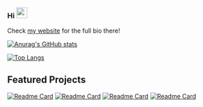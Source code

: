 ###  Hi <img src="https://media.giphy.com/media/hvRJCLFzcasrR4ia7z/giphy.gif" width="25px">

<!-- [![Typing SVG](https://readme-typing-svg.herokuapp.com?color=E76F51&lines=Android+Developer;IoT+Lover;Always+Learning+New+Things)](https://git.io/typing-svg) -->

Check [my website](https://behnawwm.ir) for the full bio there!

[![Anurag's GitHub stats](https://github-readme-stats.vercel.app/api?username=behnawwm&theme=cobalt&show_icons=true&include_all_commits=true)](https://behnawwm.ir)

[![Top Langs](https://github-readme-stats.vercel.app/api/top-langs/?username=behnawwm&theme=cobalt&show_icons=true)](https://behnawwm.ir)

## Featured Projects

[![Readme Card](https://github-readme-stats.vercel.app/api/pin/?username=behnawwm&repo=foodapp&theme=cobalt)](https://github.com/behnawwm/foodapp)
[![Readme Card](https://github-readme-stats.vercel.app/api/pin/?username=behnawwm&repo=myphotoloaderapp&theme=cobalt)](https://github.com/behnawwm/myphotoloaderapp)
[![Readme Card](https://github-readme-stats.vercel.app/api/pin/?username=behnawwm&repo=mytodoapp&theme=cobalt)](https://github.com/behnawwm/mytodoapp)
[![Readme Card](https://github-readme-stats.vercel.app/api/pin/?username=behnawwm&repo=golstanhelper&theme=cobalt)](https://github.com/behnawwm/golstanhelper)


